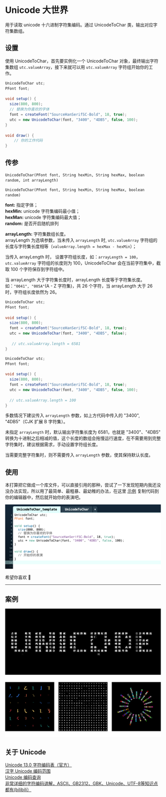 # Unicode 大世界
用于读取 unicode 十六进制字符集编码。通过 UnicodeToChar 类，输出对应字符集数组。
## 设置
使用 UnicodeToChar，首先要实例化一个 UnicodeToChar 对象，最终输出字符集数组 `utc.valueArray`，接下来就可以用 `utc.valueArray` 字符组开始你的工作。
```java
UnicodeToChar utc;
PFont font;

void setup() {
  size(800, 800);
  // 替换为你喜欢的字体
  font = createFont("SourceHanSerifSC-Bold", 18, true);
  utc = new UnicodeToChar(font, "3400", "4DB5", false, 100);
}

void draw() {
    // 你的工作代码
}
```
## 传参
`UnicodeToChar(PFont font, String hexMin, String hexMax, boolean random, int arrayLength)`

`UnicodeToChar(PFont font, String hexMin, String hexMax, boolean random) `

**font:** 指定字体；  
**hexMin:** unicode 字符集编码最小值；  
**hexMan:** unicode 字符集编码最大值；  
**random:** 是否开启随机排列

**arrayLength:** 字符集数组长度。  
arrayLength 为选填参数，当未传入 `arrayLength` 时, `utc.valueArray` 字符组的长度与字符集长度相等（`valueArray.length = hexMax - hexMin`）；

当传入 arrayLength 时， 设置字符组长度，如：`arrayLength = 100`，`utc.valueArray` 字符组的长度则为 100，UnicodeToChar 会在当前字符集中，截取 100 个字符保存到字符组中。

当 arrayLength 大于字符集长度时，arrayLength 长度等于字符集长度。如：`"0041", "005A"`(A - Z 字符集)，共 26 个字符，当 arrayLength 大于 26时，字符组长度依然为 26。


```java
UnicodeToChar utc;
PFont font;

void setup() {
  size(800, 800);
  font = createFont("SourceHanSerifSC-Bold", 18, true);
  utc = new UnicodeToChar(font, "3400", "4DB5", false);

   // utc.valueArray.length = 6581
}
```
```java
UnicodeToChar utc;
PFont font;

void setup() {
  size(800, 800);
  font = createFont("SourceHanSerifSC-Bold", 18, true);
  utc = new UnicodeToChar(font, "3400", "4DB5", false, 100);

  // utc.valueArray.length = 100
}
```
多数情况下建议传入 `arrayLength` 参数，如上方代码中传入的 "3400", "4DB5"（CJK 扩展 B 字符集）。  

未指定 `arrayLength` 时，默认输出字符集长度为 6581，也就是 "3400"、"4DB5" 转换为十进制之后相减的值，这个长度的数组会拖慢运行速度，在不需要用到完整字符集时，建议根据需求，手动设置字符组长度。  

当需要完整字符集时，则不需要传入 `arrayLength` 参数，使其保持默认长度。
## 使用
本打算把它做成一个库文件，可以直接引用的那种，尝试了一下发现短期内我还没没办法实现，所以用了最简单、最粗暴、最幼稚的办法，在这里 [示例](https://github.com/N1U/UnicodeBigBigWorld-forProcessing/tree/master/UnicodeToChar_template) 复制代码到你的编辑器中，然后就开始你的表演吧。  

![template](img/template.png)

希望你喜欢 🤗
***  

## 案例
![Unicode](img/sketch_72_aboutUnicode_03.png)
![case](img/case.png)

## 关于 Unicode 
[Unicode 13.0 字符编码表（官方）](http://www.unicode.org/charts/)  
[汉字 Unicode 编码范围](https://www.qqxiuzi.cn/zh/hanzi-unicode-bianma.php)  
[Unicode 编码查询](http://www.52unicode.com/)  
[非常详细的字符编码讲解，ASCII、GB2312、GBK、Unicode、UTF-8等知识点都有(bilibili）](https://www.bilibili.com/video/BV1gZ4y1x7p7)